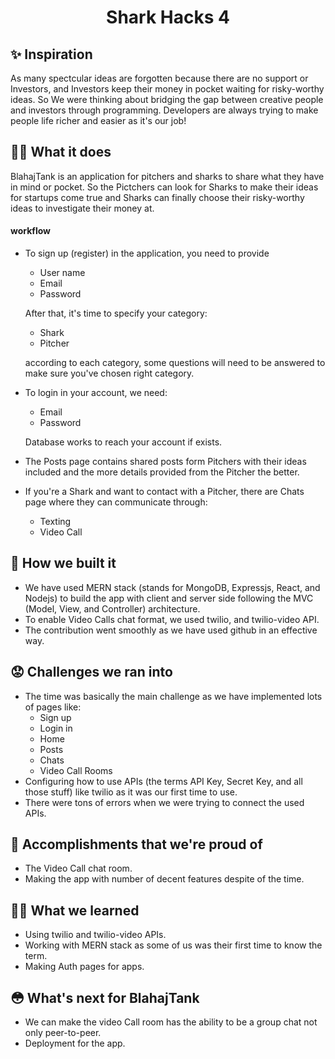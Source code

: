 <h1 align="center"> Shark Hacks 4

## ✨️ Inspiration
As many spectcular ideas are forgotten because there are no support or Investors, and Investors keep their money in pocket waiting for risky-worthy ideas. So We were thinking about bridging the gap between creative people and investors through programming. Developers are always trying to make people life richer and easier as it's our job!

## 👩‍🎨️ What it does
BlahajTank is an application for pitchers and sharks to share what they have in mind or pocket. So the Pictchers can look for Sharks to make their ideas for startups come true and Sharks can finally choose their risky-worthy ideas to investigate their money at. 

#### workflow
  - To sign up (register) in the application, you need to provide
      - User name
      - Email
      - Password
    
    After that, it's time to specify your category:
      - Shark
      - Pitcher
      
    according to each category, some questions will need to be answered to make sure you've chosen right category.
  - To login in your account, we need:
      - Email
      - Password
      
      Database works to reach your account if exists.
  - The Posts page contains shared posts form Pitchers with their ideas included and the more details provided from the Pitcher the better.
  - If you're a Shark and want to contact with a Pitcher, there are Chats page where they can communicate through:
      - Texting
      - Video Call

## 🤔️ How we built it
- We have used MERN stack (stands for MongoDB, Expressjs, React, and Nodejs) to build the app with client and server side following the MVC (Model, View, and Controller) architecture.
- To enable Video Calls chat format, we used twilio, and twilio-video API.
- The contribution went smoothly as we have used github in an effective way. 

## 😟️ Challenges we ran into
- The time was basically the main challenge as we have implemented lots of pages like:
    - Sign up
    - Login in
    - Home 
    - Posts
    - Chats
    - Video Call Rooms
- Configuring how to use APIs (the terms API Key, Secret Key, and all those stuff) like twilio as it was our first time to use.
- There were tons of errors when we were trying to connect the used APIs.

## 💃️ Accomplishments that we're proud of
- The Video Call chat room.
- Making the app with number of decent features despite of the time.

## 👨‍💻️ What we learned
- Using twilio and twilio-video APIs.
- Working with MERN stack as some of us was their first time to know the term.
- Making Auth pages for apps. 

## 😳️ What's next for BlahajTank
- We can make the video Call room has the ability to be a group chat not only peer-to-peer.
- Deployment for the app.

